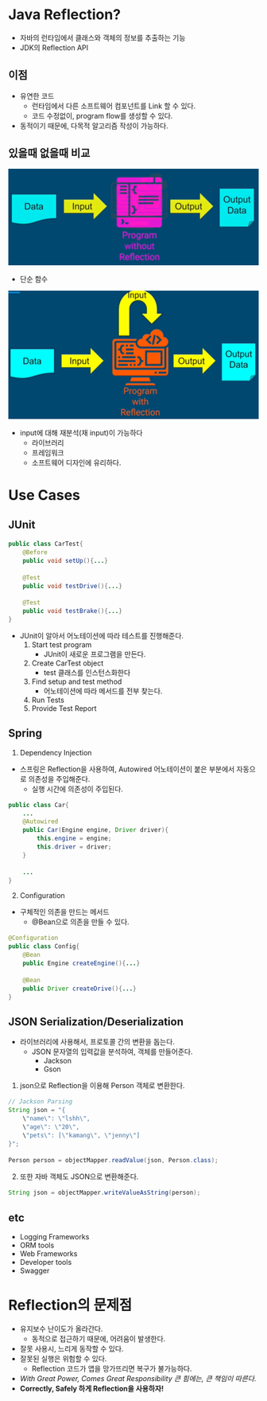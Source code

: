 # Java Reflection?
- 자바의 런타임에서 클래스와 객체의 정보를 추출하는 기능
- JDK의 Reflection API

## 이점
- 유연한 코드
    - 런타임에서 다른 소프트웨어 컴포넌트를 Link 할 수 있다.
    - 코드 수정없이, program flow를 생성할 수 있다.
- 동적이기 때문에, 다목적 알고리즘 작성이 가능하다.

## 있을때 없을때 비교

![without_reflection](./img/without_reflection.PNG)
- 단순 함수

![with_reflection](./img/with_reflection.PNG)
- input에 대해 재분석(재 input)이 가능하다
    - 라이브러리
    - 프레임워크
    - 소프트웨어 디자인에 유리하다.

# Use Cases
## JUnit
```java
public class CarTest{
    @Before
    public void setUp(){...}

    @Test
    public void testDrive(){...}

    @Test
    public void testBrake(){...}
}
```
- JUnit이 알아서 어노테이션에 따라 테스트를 진행해준다.
    1. Start test program
        - JUnit이 새로운 프로그램을 만든다.
    2. Create CarTest object
        - test 클래스를 인스턴스화한다
    3. Find setup and test method
        - 어노테이션에 따라 메서드를 전부 찾는다.
    4. Run Tests
    5. Provide Test Report

## Spring
1. Dependency Injection
- 스프링은 Reflection을 사용하여, Autowired 어노테이션이 붙은 부분에서 자동으로 의존성을 주입해준다.
    - 실행 시간에 의존성이 주입된다.
```java
public class Car{
    ...
    @Autowired
    public Car(Engine engine, Driver driver){
        this.engine = engine;
        this.driver = driver;
    }

    ...
} 
```

2. Configuration
- 구체적인 의존을 만드는 메서드
    - @Bean으로 의존을 만들 수 있다.
```java
@Configuration
public class Config{
    @Bean
    public Engine createEngine(){...}

    @Bean
    public Driver createDrive(){...}
}
```

## JSON Serialization/Deserialization
- 라이브러리에 사용해서, 프로토콜 간의 변환을 돕는다.
    - JSON 문자열의 입력값을 분석하여, 객체를 만들어준다.
        - Jackson
        - Gson
1. json으로 Reflection을 이용해 Person 객체로 변환한다.
```java
// Jackson Parsing
String json = "{
    \"name\": \"lshh\",
    \"age\": \"20\",
    \"pets\": [\"kamang\", \"jenny\"]
}";

Person person = objectMapper.readValue(json, Person.class);
```

2. 또한 자바 객체도 JSON으로 변환해준다.
```java
String json = objectMapper.writeValueAsString(person);
```
## etc
- Logging Frameworks
- ORM tools
- Web Frameworks
- Developer tools
- Swagger

# Reflection의 문제점
- 유지보수 난이도가 올라간다.
    - 동적으로 접근하기 때문에, 어려움이 발생한다.
- 잘못 사용시, 느리게 동작할 수 있다.
- 잘못된 실행은 위험할 수 있다.
    - Reflection 코드가 앱을 망가뜨리면 복구가 불가능하다.
- *With Great Power, Comes Great Responsibility* *큰 힘에는, 큰 책임이 따른다.*
- **Correctly, Safely 하게 Reflection을 사용하자!**


